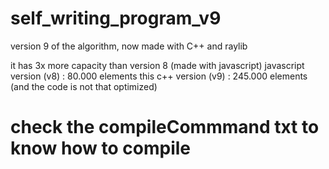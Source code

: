 # self_writing_program_v9
version 9 of the algorithm, now made with C++ and raylib

it has 3x more capacity than version 8 (made with javascript)
javascript version (v8) : 80.000 elements
this c++ version (v9) : 245.000 elements (and the code is not that optimized)


# check the compileCommmand txt to know how to compile
